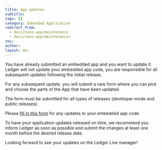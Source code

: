 ```yaml
---
title: App updates
subtitle:
tags: []
category: Embedded Application
redirect_from: 
  - docs/nano-app/maintenance 
  - docs/nano-app/maintenance/
toc: 
author:
layout: doc
---
```


You have already submitted an embedded app and you want to update it. Ledger will not update your embedded app code, you are responsible for all subsequent updates following the initial release. 

For any subsequent update, you will submit a new form where you can pick and choose the parts of the App that have been updated.

The form must be submitted for all types of releases (developer mode and public releases).

Please [fill in this form](https://ledger.typeform.com/app-submission) for any updates to your embedded app code.

To have your application updates released on time, we recommend you inform Ledger as soon as possible and submit the changes at least one month before the desired release date.

Looking forward to see your updates on the Ledger Live manager!


